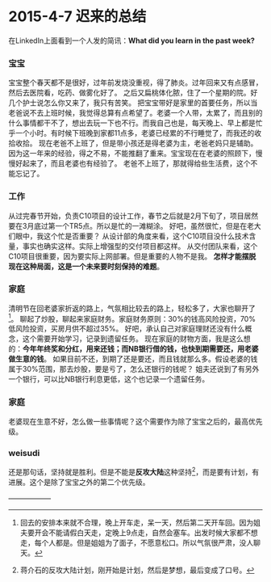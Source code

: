 # 2015-4-7 迟来的总结
在LinkedIn上面看到一个人发的简讯：**What did you learn in the past week?**

### 宝宝
宝宝整个春天都不是很好，过年前发烧没重视，得了肺炎。过年回来又有点感冒，然后去医院看，吃药、做雾化好了。
之后又扁桃体化脓，住了一个星期的院。好几个护士说怎么你又来了，我只有苦笑。
把宝宝带好是家里的首要任务，所以当老爸说不去上班时候，我觉得总算有点希望了。老婆一个人带，太累了，而且别的什么事情都干不了，想出去玩一下也不行。而我自己也是，每天晚上、早上都是忙乎一个小时。有时候下班晚到家都11点多，老婆已经累的不行睡觉了，而我还的收拾收拾。
现在老爸不上班了，但是带小孩还是得老婆为主，老爸老妈只是辅助。因为这一年来的经验，得之不易，不能推翻了重来。宝宝现在在老婆的照顾下，慢慢好起来了，而且老婆也有经验了。
老爸不上班了，那就得给些生活费，这个不能忘记了。

### 工作
从过完春节开始，负责C10项目的设计工作，春节之后就是2月下旬了，项目居然要在3月底过第一个TR5点。所以是忙的一滩糊涂。
好吧，虽然很忙，但是在老大们眼中，我这个忙是否重要？
从设计部的角度来看，这个C10项目没什么技术含量，事实也确实这样。实际上增强型的交付项目都这样。
从交付团队来看，这个C10项目很重要，因为要实际上网部署。但是重要的人物不是我。
**怎样才能摆脱现在这种局面，这是一个未来要时刻保持的难题**。

### 家庭
清明节在回老婆家折返的路上，气氛相比较去的路上，轻松多了，大家也聊开了[^1]。
聊起了炒股，聊起来家庭财务。家庭财务原则：30%的钱高风险投资，70%低风险投资，买房月供不超过35%。
好吧，承认自己对家庭理财还没有什么概念，这个需要开始学习，记录到遗留任务。
现在家庭的财物方面，我是这么想的：**今年年终奖和分红，用来还钱；而NB银行借的钱，也快到期需要还，用老婆做生意的钱**。
如果目前不还，到期了还是要还，而且钱就那么多。假设老婆的钱属于30%范围，那去炒股，要是亏了，怎么还银行的钱呢？
姐夫还说到了有另外一个银行，可以比NB银行利息更低，这个也记录一个遗留任务。

### 家庭
老婆现在生意不好，怎么做一些事情呢？这个需要作为除了宝宝之后的，最高优先级。

### weisudi
还是那句话，坚持就是胜利。但是不能是**反攻大陆**这种坚持[^2]，而是要有计划，有进展。这个是除了宝宝之外的第二个优先级。

——————
[^1]: 回去的安排本来就不合理，晚上开车走，呆一天，然后第二天开车回。因为姐夫要开会不能请假白天走，定晚上9点走，自然会塞车。出发时候大家都不想走，每个人都是。但是姐姐为了面子，不愿意松口。所以气氛很严肃，没人聊天。
[^2]: 蒋介石的反攻大陆计划，刚开始是计划，然后是梦想，最后变成了口号。